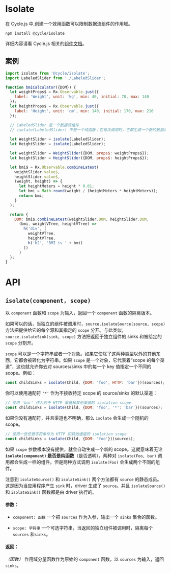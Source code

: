 # Isolate

在 Cycle.js 中,创建一个效用函数可以限制数据流组件的作用域。

```
npm install @cycle/isolate
```

详细内容请看 Cycle.js 相关的[组件文档](http://cycle.js.org/components.html#multiple-instances-of-the-same-component)。

## 案例

```js
import isolate from '@cycle/isolate';
import LabeledSlider from './LabeledSlider';

function bmiCalculator({DOM}) {
  let weightProps$ = Rx.Observable.just({
    label: 'Weight', unit: 'kg', min: 40, initial: 70, max: 140
  });
  let heightProps$ = Rx.Observable.just({
    label: 'Height', unit: 'cm', min: 140, initial: 170, max: 210
  });

  // LabeledSlider 是一个数据流组件
  // isolate(LabeledSlider) 不是一个纯函数：在每次调用时，它都生成一个新的数据流组件。
  
  let WeightSlider = isolate(LabeledSlider);
  let HeightSlider = isolate(LabeledSlider);

  let weightSlider = WeightSlider({DOM, props$: weightProps$});
  let heightSlider = HeightSlider({DOM, props$: heightProps$});

  let bmi$ = Rx.Observable.combineLatest(
    weightSlider.value$,
    heightSlider.value$,
    (weight, height) => {
      let heightMeters = height * 0.01;
      let bmi = Math.round(weight / (heightMeters * heightMeters));
      return bmi;
    }
  );

  return {
    DOM: bmi$.combineLatest(weightSlider.DOM, heightSlider.DOM,
      (bmi, weightVTree, heightVTree) =>
        h('div', [
          weightVTree,
          heightVTree,
          h('h2', 'BMI is ' + bmi)
        ])
      )
  };
}
```

# API

## <a id="isolate"></a> `isolate(component, scope)`
以 `component` 函数和 `scope` 为输入，返回一个 `component` 函数的隔离版本。

如果可以的话，当独立的组件被调用时，`source.isolateSource(source, scope)` 方法把提供给它的每个源和其指定的 `scope` 分开。与此类似，`source.isolateSink(sink, scope)` 方法把返回于独立组件的 sinks 和被给定的 `scope` 分割开。

`scope` 可以是一个字符串或者一个对象。如果它使除了这两种类型以外的其他东西，它都会被转化为字符串。如果 `scope` 是一个对象，它代表着“scope 的每个渠道”，这也就允许你去对 sources/sinks 中的每一个 key 值指定一个不同的 scope。例如：

```js
const childSinks = isolate(Child, {DOM: 'foo', HTTP: 'bar'})(sources);
```

你可以使用通配符 `'*'` 作为不接收特定 scope 的 source/sinks 的默认渠道：

```js
// 使用 'bar' 作为对于 HTTP 渠道和其他渠道的 isolation scope
const childSinks = isolate(Child, {DOM: 'foo', '*': 'bar'})(sources);
```
如果你没有通配符，并且渠道也不明确，那么 `isolate` 会生成一个随机的 scope。

```js
// 使用一些任意字符串作为 HTTP 和其他通道的 isolation scope
const childSinks = isolate(Child, {DOM: 'foo'})(sources);
```
如果 `scope` 参数根本没有提供，就会自动生成一个新的 scope。这就意味着无论 **`isolate(component)` 是否是纯函数**（是否透明），两种对 `isolate(Foo, bar)` 调用都会生成一样的组件。但是两种方式调用 `isolate(Foo)` 会生成两个不同的组件。

注意到 `isolateSource()` 和 `isolateSink()` 两个方法都有 `source` 的静态成员。这是因为当应用程序产生 `sink` 时，driver 生成了 `source`。并且 `isolateSource()` 和 `isolateSink()` 函数都是由 driver 执行的。

#### 参数：
- `component: 函数` 一个把 `sources` 作为入参，输出一个 `sinks` 集合的函数。

- `scope: 字符串` 一个可选字符串，当返回的独立组件被调用时，隔离每个 `sources` 和`sinks`。

#### 返回：
*（函数）* 作用域分量函数作为原始的 `component` 函数，以 `sources` 为输入，返回 `sinks`。
